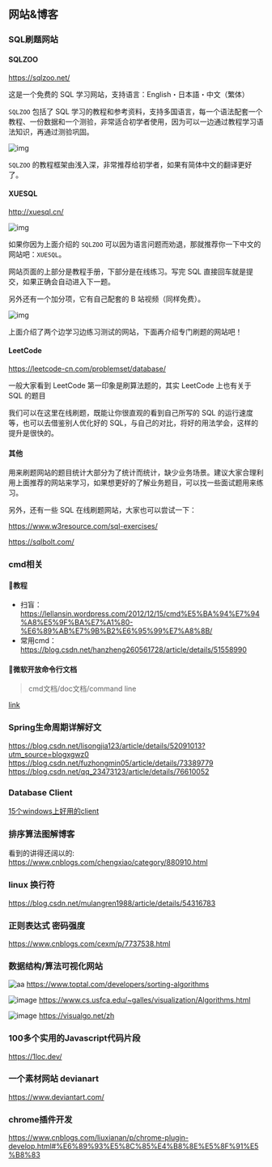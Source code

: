 ## 网站&博客

### SQL刷题网站

#### SQLZOO

https://sqlzoo.net/

这是一个免费的 SQL 学习网站，支持语言：English・日本語・中文（繁体）

`SQLZOO` 包括了 SQL 学习的教程和参考资料，支持多国语言，每一个语法配套一个教程、一份数据和一个测验，非常适合初学者使用，因为可以一边通过教程学习语法知识，再通过测验巩固。

![img](https://mmbiz.qpic.cn/mmbiz_png/tXYict40xfLg4d2acUQeibw8gkIrj9B8O0Qz5aH2ibzqqBr5vmOzYxNBSV2psT1va6oGD5mCjZmicJb6bvJaTwA0Ww/640?wx_fmt=png&tp=webp&wxfrom=5&wx_lazy=1&wx_co=1)

`SQLZOO` 的教程框架由浅入深，非常推荐给初学者，如果有简体中文的翻译更好了。

#### XUESQL

http://xuesql.cn/

![img](https://mmbiz.qpic.cn/mmbiz_png/tXYict40xfLg4d2acUQeibw8gkIrj9B8O08mWJeX5Wam69lTvVKG79WcIO2VoqX0GatK8cZ7lpCjj9lZwSwqUEqQ/640?wx_fmt=png&tp=webp&wxfrom=5&wx_lazy=1&wx_co=1)

如果你因为上面介绍的 `SQLZOO` 可以因为语言问题而劝退，那就推荐你一下中文的网站吧：`XUESQL`。

网站页面的上部分是教程手册，下部分是在线练习。写完 SQL 直接回车就是提交，如果正确会自动进入下一题。

另外还有一个加分项，它有自己配套的 B 站视频（同样免费）。

![img](https://mmbiz.qpic.cn/mmbiz_png/tXYict40xfLg4d2acUQeibw8gkIrj9B8O0scXnpOkOlsP3Jmbv6aSeRfm6KEsTTN2NtLonTkIufCd6HmETzswmIQ/640?wx_fmt=png&tp=webp&wxfrom=5&wx_lazy=1&wx_co=1)

上面介绍了两个边学习边练习测试的网站，下面再介绍专门刷题的网站吧！

#### LeetCode

https://leetcode-cn.com/problemset/database/

一般大家看到 LeetCode 第一印象是刷算法题的，其实 LeetCode 上也有关于 SQL 的题目

我们可以在这里在线刷题，既能让你很直观的看到自己所写的 SQL 的运行速度等，也可以去借鉴别人优化好的 SQL，与自己的对比，将好的用法学会，这样的提升是很快的。

#### 其他

用来刷题网站的题目统计大部分为了统计而统计，缺少业务场景。建议大家合理利用上面推荐的网站来学习，如果想更好的了解业务题目，可以找一些面试题用来练习。

另外，还有一些 SQL 在线刷题网站，大家也可以尝试一下：

https://www.w3resource.com/sql-exercises/

https://sqlbolt.com/



### cmd相关

#### :small_blue_diamond:教程
- 扫盲：https://lellansin.wordpress.com/2012/12/15/cmd%E5%BA%94%E7%94%A8%E5%9F%BA%E7%A1%80-%E6%89%AB%E7%9B%B2%E6%95%99%E7%A8%8B/
- 常用cmd：https://blog.csdn.net/hanzheng260561728/article/details/51558990

#### :small_blue_diamond:微软开放命令行文档

>  cmd文档/doc文档/command line

[link](http://download.microsoft.com/download/5/8/9/58911986-D4AD-4695-BF63-F734CD4DF8F2/ws-commands.pdf)


### Spring生命周期详解好文


https://blog.csdn.net/lisongjia123/article/details/52091013?utm_source=blogxgwz0
https://blog.csdn.net/fuzhongmin05/article/details/73389779
https://blog.csdn.net/qq_23473123/article/details/76610052


### Database Client

[15个windows上好用的client](https://www.slant.co/topics/53/~best-mysql-client-applications-for-windows)

### 排序算法图解博客

看到的讲得还阔以的: https://www.cnblogs.com/chengxiao/category/880910.html

### linux 换行符

https://blog.csdn.net/mulangren1988/article/details/54316783

### 正则表达式 密码强度

https://www.cnblogs.com/cexm/p/7737538.html


### 数据结构/算法可视化网站

![aa](../../img/sorting-algorithms.png)
https://www.toptal.com/developers/sorting-algorithms


![image](https://user-images.githubusercontent.com/23525754/40883611-f49dc906-6733-11e8-822f-b3f441f11da7.png)
https://www.cs.usfca.edu/~galles/visualization/Algorithms.html

![image](https://user-images.githubusercontent.com/23525754/40886561-d4282520-676c-11e8-8312-223025512f6d.png)
https://visualgo.net/zh


### 100多个实用的Javascript代码片段

https://1loc.dev/

### 一个素材网站 devianart


https://www.deviantart.com/


### chrome插件开发

https://www.cnblogs.com/liuxianan/p/chrome-plugin-develop.html#%E6%89%93%E5%8C%85%E4%B8%8E%E5%8F%91%E5%B8%83

